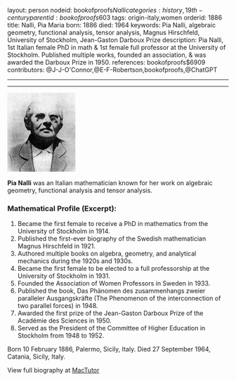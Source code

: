 layout: person
nodeid: bookofproofs$Nalli
categories: history,19th-century
parentid: bookofproofs$603
tags: origin-italy,women
orderid: 1886
title: Nalli, Pia Maria
born: 1886
died: 1964
keywords: Pia Nalli, algebraic geometry, functional analysis, tensor analysis, Magnus Hirschfeld, University of Stockholm, Jean-Gaston Darboux Prize
description: Pia Nalli, 1st Italian female PhD in math & 1st female full professor at the University of Stockholm. Published multiple works, founded an association, & was awarded the Darboux Prize in 1950.
references: bookofproofs$6909
contributors: @J-J-O'Connor,@E-F-Robertson,bookofproofs,@ChatGPT

---



---

![Nalli.jpg](https://github.com/bookofproofs/bookofproofs.github.io/blob/main/_sources/_assets/images/portraits/Nalli.jpg?raw=true)

**Pia Nalli** was an Italian mathematician known for her work on algebraic geometry, functional analysis and tensor analysis.

### Mathematical Profile (Excerpt):
1. Became the first female to receive a PhD in mathematics from the University of Stockholm in 1914.
2. Published the first-ever biography of the Swedish mathematician Magnus Hirschfeld in 1921.
3. Authored multiple books on algebra, geometry, and analytical mechanics during the 1920s and 1930s.
4. Became the first female to be elected to a full professorship at the University of Stockholm in 1931.
5. Founded the Association of Women Professors in Sweden in 1933.
6. Published the book, Das Phänomen des zusammenhangs zweier paralleler Ausgangskräfte (The Phenomenon of the interconnection of two parallel forces) in 1948.
7. Awarded the first prize of the Jean-Gaston Darboux Prize of the Académie des Sciences in 1950.
8. Served as the President of the Committee of Higher Education in Stockholm from 1948 to 1952.

Born 10 February 1886, Palermo, Sicily, Italy. Died 27 September 1964, Catania, Sicily, Italy.

View full biography at [MacTutor](https://mathshistory.st-andrews.ac.uk/Biographies/Nalli/)
